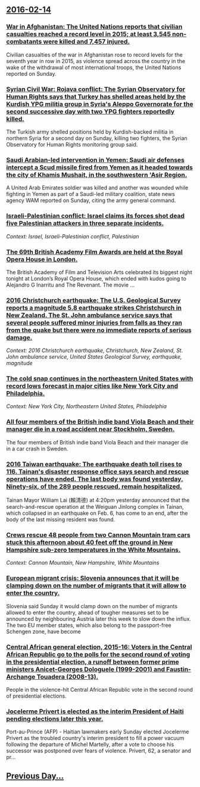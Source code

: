 ## [2016-02-14](/news/2016/02/14/index.md)

### [War in Afghanistan: The United Nations reports that civilian casualties reached a record level in 2015; at least 3,545 non-combatants were killed and 7,457 injured. ](/news/2016/02/14/war-in-afghanistan-the-united-nations-reports-that-civilian-casualties-reached-a-record-level-in-2015-at-least-3-545-non-combatants-were-k.md)
Civilian casualties of the war in Afghanistan rose to record levels for the seventh year in row in 2015, as violence spread across the country in the wake of the withdrawal of most international troops, the United Nations reported on Sunday.

### [Syrian Civil War: Rojava conflict: The Syrian Observatory for Human Rights says that Turkey has shelled areas held by the Kurdish YPG militia group in Syria's Aleppo Governorate for the second successive day with two YPG fighters reportedly killed. ](/news/2016/02/14/syrian-civil-war-rojava-conflict-the-syrian-observatory-for-human-rights-says-that-turkey-has-shelled-areas-held-by-the-kurdish-ypg-militi.md)
The Turkish army shelled positions held by Kurdish-backed militia in northern Syria for a second day on Sunday, killing two fighters, the Syrian Observatory for Human Rights monitoring group said.

### [Saudi Arabian-led intervention in Yemen: Saudi air defenses intercept a Scud missile fired from Yemen as it headed towards the city of Khamis Mushait, in the southwestern 'Asir Region. ](/news/2016/02/14/saudi-arabian-led-intervention-in-yemen-saudi-air-defenses-intercept-a-scud-missile-fired-from-yemen-as-it-headed-towards-the-city-of-khami.md)
A United Arab Emirates soldier was killed and another was wounded while fighting in Yemen as part of a Saudi-led military coalition, state news agency WAM reported on Sunday, citing the army general command.

### [Israeli-Palestinian conflict: Israel claims its forces shot dead five Palestinian attackers in three separate incidents. ](/news/2016/02/14/israeli-palestinian-conflict-israel-claims-its-forces-shot-dead-five-palestinian-attackers-in-three-separate-incidents.md)
_Context: Israel, Israeli-Palestinian conflict, Palestinian_

### [The 69th British Academy Film Awards are held at the Royal Opera House in London. ](/news/2016/02/14/the-69th-british-academy-film-awards-are-held-at-the-royal-opera-house-in-london.md)
The British Academy of Film and Television Arts celebrated its biggest night tonight at London’s Royal Opera House, which ended with kudos going to Alejandro G Inarritu and The Revenant. The movie …

### [2016 Christchurch earthquake: The U.S. Geological Survey reports a magnitude 5.8 earthquake strikes Christchurch in New Zealand. The St. John ambulance service says that several people suffered minor injuries from falls as they ran from the quake but there were no immediate reports of serious damage. ](/news/2016/02/14/2016-christchurch-earthquake-the-u-s-geological-survey-reports-a-magnitude-5-8-earthquake-strikes-christchurch-in-new-zealand-the-st-joh.md)
_Context: 2016 Christchurch earthquake, Christchurch, New Zealand, St. John ambulance service, United States Geological Survey, earthquake, magnitude_

### [The cold snap continues in the northeastern United States with record lows forecast in major cities like New York City and Philadelphia. ](/news/2016/02/14/the-cold-snap-continues-in-the-northeastern-united-states-with-record-lows-forecast-in-major-cities-like-new-york-city-and-philadelphia.md)
_Context: New York City, Northeastern United States, Philadelphia_

### [All four members of the British indie band Viola Beach and their manager die in a road accident near Stockholm, Sweden. ](/news/2016/02/14/all-four-members-of-the-british-indie-band-viola-beach-and-their-manager-die-in-a-road-accident-near-stockholm-sweden.md)
The four members of British indie band Viola Beach and their manager die in a car crash in Sweden.

### [2016 Taiwan earthquake: The earthquake death toll rises to 116. Tainan's disaster response office says search and rescue operations have ended. The last body was found yesterday. Ninety-six, of the 289 people rescued, remain hospitalized. ](/news/2016/02/14/2016-taiwan-earthquake-the-earthquake-death-toll-rises-to-116-tainan-s-disaster-response-office-says-search-and-rescue-operations-have-end.md)
Tainan Mayor William Lai (賴清德) at 4:20pm yesterday announced that the search-and-rescue operation at the Weiguan Jinlong complex in Tainan, which collapsed in an earthquake on Feb. 6, has come to an end, after the body of the last missing resident was found.

### [Crews rescue 48 people from two Cannon Mountain tram cars stuck this afternoon about 40 feet off the ground in New Hampshire sub-zero temperatures in the White Mountains. ](/news/2016/02/14/crews-rescue-48-people-from-two-cannon-mountain-tram-cars-stuck-this-afternoon-about-40-feet-off-the-ground-in-new-hampshire-sub-zero-temper.md)
_Context: Cannon Mountain, New Hampshire, White Mountains_

### [European migrant crisis: Slovenia announces that it will be clamping down on the number of migrants that it will allow to enter the country. ](/news/2016/02/14/european-migrant-crisis-slovenia-announces-that-it-will-be-clamping-down-on-the-number-of-migrants-that-it-will-allow-to-enter-the-country.md)
Slovenia said Sunday it would clamp down on the number of migrants allowed to enter the country, ahead of tougher measures set to be announced by neighbouring Austria later this week to slow down the influx. The two EU member states, which also belong to the passport-free Schengen zone, have become

### [Central African general election, 2015-16: Voters in the Central African Republic go to the polls for the second round of voting in the presidential election, a runoff between former prime ministers Anicet-Georges Dologuele (1999-2001) and Faustin-Archange Touadera (2008-13). ](/news/2016/02/14/central-african-general-election-2015-16-voters-in-the-central-african-republic-go-to-the-polls-for-the-second-round-of-voting-in-the-pr.md)
People in the violence-hit Central African Republic vote in the second round of presidential elections.

### [Jocelerme Privert is elected as the interim President of Haiti pending elections later this year. ](/news/2016/02/14/jocelerme-privert-is-elected-as-the-interim-president-of-haiti-pending-elections-later-this-year.md)
Port-au-Prince (AFP) - Haitian lawmakers early Sunday elected Jocelerme Privert as the troubled country&#x27;s interim president to fill a power vacuum following the departure of Michel Martelly, after a vote to choose his successor was postponed over fears of violence. Privert, 62, a senator and pr...

## [Previous Day...](/news/2016/02/13/index.md)


